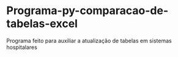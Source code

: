 # Programa-py-comparacao-de-tabelas-excel
 Programa feito para auxiliar a atualização de tabelas em sistemas hospitalares
